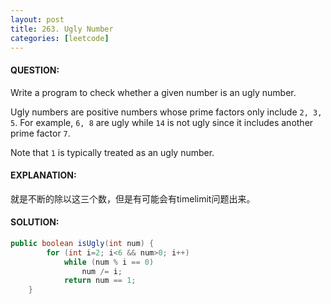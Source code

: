 ```yaml
---
layout: post
title: 263. Ugly Number
categories: [leetcode]
---
```


#### QUESTION:

Write a program to check whether a given number is an ugly number.

Ugly numbers are positive numbers whose prime factors only include `2, 3, 5`. For example, `6, 8` are ugly while `14` is not ugly since it includes another prime factor `7`.

Note that `1` is typically treated as an ugly number.

#### EXPLANATION:

就是不断的除以这三个数，但是有可能会有timelimit问题出来。

#### SOLUTION:

```java
public boolean isUgly(int num) {
        for (int i=2; i<6 && num>0; i++)
            while (num % i == 0)
                num /= i;
            return num == 1;
    }
```

